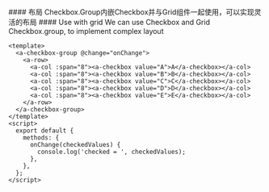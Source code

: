 <cn>
#### 布局
Checkbox.Group内嵌Checkbox并与Grid组件一起使用，可以实现灵活的布局
</cn>

<us>
#### Use with grid
We can use Checkbox and Grid Checkbox.group, to implement complex layout
</us>

```tpl
<template>
  <a-checkbox-group @change="onChange">
    <a-row>
      <a-col :span="8"><a-checkbox value="A">A</a-checkbox></a-col>
      <a-col :span="8"><a-checkbox value="B">B</a-checkbox></a-col>
      <a-col :span="8"><a-checkbox value="C">C</a-checkbox></a-col>
      <a-col :span="8"><a-checkbox value="D">D</a-checkbox></a-col>
      <a-col :span="8"><a-checkbox value="E">E</a-checkbox></a-col>
    </a-row>
  </a-checkbox-group>
</template>
<script>
  export default {
    methods: {
      onChange(checkedValues) {
        console.log('checked = ', checkedValues);
      },
    },
  };
</script>
```
